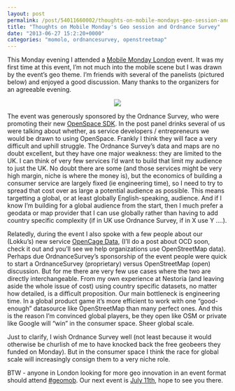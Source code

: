 ```yaml
---
layout: post
permalink: /post/54011660002/thoughts-on-mobile-mondays-geo-session-and
title: "Thoughts on Mobile Monday's Geo session and Ordnance Survey"
date: "2013-06-27 15:2:20+0000"
categories: "momolo, ordnancesurvey, openstreetmap"
---
```

This Monday evening I attended a <a href="http://www.mobilemonday.org.uk">Mobile Monday London</a> event. It was my first time at this event, I&rsquo;m not much into the mobile scene but I was drawn by the event&rsquo;s geo theme. I&rsquo;m friends with several of the panelists (pictured below) and enjoyed a good discussion. Many thanks to the organizers for an agreeable evening. 


<center><img src="http://66.media.tumblr.com/467011bbd1a1c74d934defbc90f5efa2/tumblr_inline_mp1x9rxTf71qz4rgp.jpg"/></center>


The event was generously sponsored by the Ordnance Survey, who were promoting their new <a href="http://www.ordnancesurvey.co.uk/oswebsite/web-services/os-openspace/api/index.html">OpenSpace SDK</a>. In the post panel drinks several of us were talking about whether, as service developers / entrepreneurs we would be drawn to using OpenSpace. Frankly I think they will face a very difficult and uphill struggle. The Ordnance Survey&rsquo;s data and maps are no doubt excellent, but they have one major weakness: they are limited to the UK. I can think of very few services I&rsquo;d want to build that limit my audience to just the UK. No doubt there are some (and those services might be very high margin, niche is where the money is), but the economics of building a consumer service are largely fixed (ie engineering time), so I need to try to spread that cost over as large a potential audience as possible. This means targetting a global, or at least globally English-speaking, audience. And if I know I&rsquo;m building for a global audience from the start, then I much prefer a geodata or map provider that I can use globally rather than having to add country specific complexity (if in UK use Ordnance Survey, if in X use Y &hellip;.). 


Relatedly, during the event I also spoke with a few people about our (Lokku&rsquo;s) new service <a href="http://www.opencagedata.com">OpenCage Data</a>, (I&rsquo;ll do a post about OCD soon, check it out and you&rsquo;ll see we help organizations use OpenStreetMap data). Perhaps due OrdnanceSurvey&rsquo;s sponsorship of the event people were quick to start a OrdnanceSurvey (proprietary) versus OpenStreetMap (open) discussion. But for me there are very few use cases where the two are directly interchangeable. From my own experience at Nestoria (and leaving aside the whole issue of cost) using country specific datasets, no matter how detailed, is a difficult proposition. Our main bottleneck is engineering time. In a global product game it&rsquo;s more efficient to work with one &ldquo;good-enough&rdquo; datasource like OpenStreetMap than many perfect ones. And this is the reason I&rsquo;m convinced global players, be they open like OSM or private like Google will &ldquo;win&rdquo; in the consumer space. Sheer global scale. 


Just to clarify, I wish Ordnance Survey well (not least because it would otherwise be churlish of me to have knocked back the free geobeers they funded on Monday). But in the consumer space I think the race for global scale will increasingly consign them to a very niche role. 


BTW - anyone in London looking for more geo innovation in an event format should attend <a href="http://geomobldn.org/">#geomob</a>. Our next event is <a href="http://geomobldn.org/post/53273250477/summer-geomob-11-july-2013-at-google-campus">July 11th</a>, hope to see you there. 
